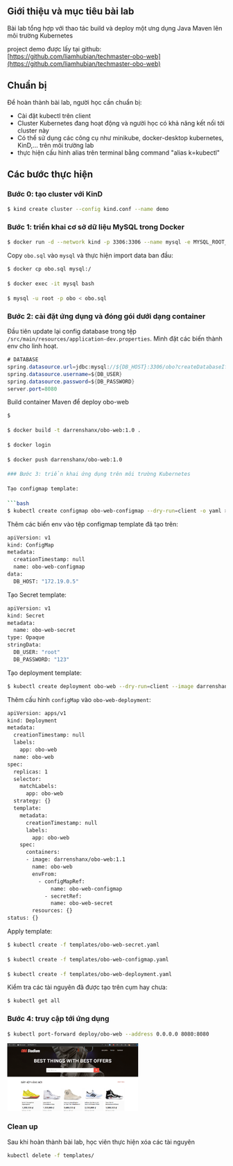 ## Giới thiệu và mục tiêu bài lab

Bài lab tổng hợp với thao tác build và deploy một ưng dụng Java Maven lên môi trường Kubernetes

project demo được lấy tại github: [https://github.com/liamhubian/techmaster-obo-web](https://github.com/liamhubian/techmaster-obo-web)

## Chuẩn bị

Để hoàn thành bài lab, người học cần chuẩn bị:

- Cài đặt kubectl trên client
- Cluster Kubernetes đang hoạt động và người học có khả năng kết nối tới cluster này
- Có thể sử dụng các công cụ như minikube, docker-desktop kubernetes, KinD,... trên môi trường lab
- thực hiện cấu hình alias trên terminal bằng command "alias k=kubectl"

## Các bước thực hiện

### Bước 0: tạo cluster với KinD

```bash
$ kind create cluster --config kind.conf --name demo
```

### Bước 1: triển khai cơ sở dữ liệu MySQL trong Docker

```bash
$ docker run -d --network kind -p 3306:3306 --name mysql -e MYSQL_ROOT_PASSWORD=123 -e MYSQL_DATABASE=obo mysql:latest
```

Copy `obo.sql` vào `mysql` và thực hiện import data ban đầu:

```bash
$ docker cp obo.sql mysql:/

$ docker exec -it mysql bash

$ mysql -u root -p obo < obo.sql
```

### Bước 2: cài đặt ứng dụng và đóng gói dưới dạng container

Đầu tiên update lại config database trong tệp `/src/main/resources/application-dev.properties`. Mình đặt các biến thành env cho linh hoạt.

```java
# DATABASE
spring.datasource.url=jdbc:mysql://${DB_HOST}:3306/obo?createDatabaseIfNotExist=true&useJDBCCompliantTimezoneShift=true&useLegacyDatetimeCode=false&serverTimezone=UTC
spring.datasource.username=${DB_USER}
spring.datasource.password=${DB_PASSWORD}
server.port=8080
```

Build container Maven để deploy obo-web 

```bash
$ 

$ docker build -t darrenshanx/obo-web:1.0 .

$ docker login

$ docker push darrenshanx/obo-web:1.0

### Bước 3: triển khai ứng dụng trên môi trường Kubernetes

Tạo configmap template:

```bash
$ kubectl create configmap obo-web-configmap --dry-run=client -o yaml > templates/obo-web-configmap.yaml
```

Thêm các biến env vào tệp configmap template đã tạo trên:

```bash
apiVersion: v1
kind: ConfigMap
metadata:
  creationTimestamp: null
  name: obo-web-configmap
data:
  DB_HOST: "172.19.0.5"
```

Tạo Secret template:

```bash
apiVersion: v1
kind: Secret
metadata:
  name: obo-web-secret
type: Opaque
stringData:
  DB_USER: "root"
  DB_PASSWORD: "123"
```
Tạo deployment template:

```bash
$ kubectl create deployment obo-web --dry-run=client --image darrenshanx/obo-web:1.1 -o yaml > templates/obo-web.deployment.yaml
```

Thêm cấu hình `configMap` vào `obo-web-deployment`:

```bash
apiVersion: apps/v1
kind: Deployment
metadata:
  creationTimestamp: null
  labels:
    app: obo-web
  name: obo-web
spec:
  replicas: 1
  selector:
    matchLabels:
      app: obo-web
  strategy: {}
  template:
    metadata:
      creationTimestamp: null
      labels:
        app: obo-web
    spec:
      containers:
      - image: darrenshanx/obo-web:1.1
        name: obo-web
        envFrom:
          - configMapRef:
              name: obo-web-configmap
	        - secretRef:
              name: obo-web-secret
        resources: {}
status: {}
```

Apply template:

```bash
$ kubectl create -f templates/obo-web-secret.yaml

$ kubectl create -f templates/obo-web-configmap.yaml

$ kubectl create -f templates/obo-web-deployment.yaml
```

Kiểm tra các tài nguyên đã được tạo trên cụm hay chưa:

```bash
$ kubectl get all
```

### Bước 4: truy cập tới ứng dụng
```bash
$ kubectl port-forward deploy/obo-web --address 0.0.0.0 8080:8080
```

<img src="images/obo-web.png" width="60%">

### Clean up
Sau khi hoàn thành bài lab, học viên thực hiện xóa các tài nguyên
```bash
kubectl delete -f templates/
```
